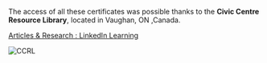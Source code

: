 The access of all these certificates was possible thanks to the  **Civic Centre Resource Library**, located in Vaughan, ON ,Canada.

[Articles & Research : LinkedIn Learning](https://www.vaughanpl.info/databases/view/LinkedIn_Learning)


![CCRL](https://github.com/GBlanch/Portfolio/assets/136500426/7ff4b45f-e33a-461e-aaf3-22a4762480ba)
